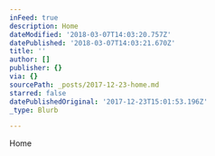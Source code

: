 ```yaml
---
inFeed: true
description: Home
dateModified: '2018-03-07T14:03:20.757Z'
datePublished: '2018-03-07T14:03:21.670Z'
title: ''
author: []
publisher: {}
via: {}
sourcePath: _posts/2017-12-23-home.md
starred: false
datePublishedOriginal: '2017-12-23T15:01:53.196Z'
_type: Blurb

---
```

Home